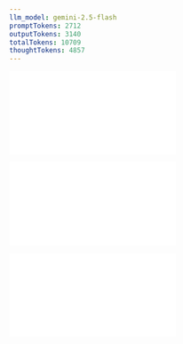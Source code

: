 ```yaml
---
llm_model: gemini-2.5-flash
promptTokens: 2712
outputTokens: 3140
totalTokens: 10709
thoughtTokens: 4857
---
```


![@](steps/file.5e7fe48c.md)

![@](steps/prompt.606ca133.md)

![@](steps/response.e93a9c03.md)